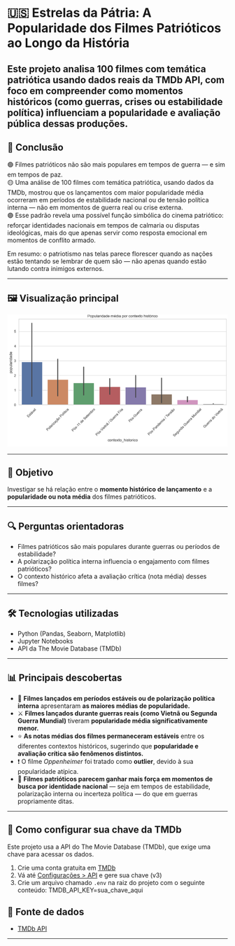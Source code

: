 # 🇺🇸 Estrelas da Pátria: A Popularidade dos Filmes Patrióticos ao Longo da História

Este projeto analisa 100 filmes com temática patriótica usando dados reais da TMDb API, com foco em compreender como **momentos históricos** (como guerras, crises ou estabilidade política) influenciam a **popularidade e avaliação pública** dessas produções.
---

## 📌 Conclusão

🟢 Filmes patrióticos não são mais populares em tempos de guerra — e sim em tempos de paz. <br>
🟡 Uma análise de 100 filmes com temática patriótica, usando dados da TMDb, mostrou que os lançamentos com maior popularidade média ocorreram em períodos de estabilidade nacional ou de tensão política interna — não em momentos de guerra real ou crise externa.<br>
🟣 Esse padrão revela uma possível função simbólica do cinema patriótico: reforçar identidades nacionais em tempos de calmaria ou disputas ideológicas, mais do que apenas servir como resposta emocional em momentos de conflito armado. <br>

Em resumo: o patriotismo nas telas parece florescer quando as nações estão tentando se lembrar de quem são — não apenas quando estão lutando contra inimigos externos.

---

## 🖼️ Visualização principal

![Gráfico: Popularidade média por contexto histórico](grafico-popularidade-e-contexto.png)

---

## 📌 Objetivo

Investigar se há relação entre o **momento histórico de lançamento** e a **popularidade ou nota média** dos filmes patrióticos.

---

## 🔍 Perguntas orientadoras

- Filmes patrióticos são mais populares durante guerras ou períodos de estabilidade?
- A polarização política interna influencia o engajamento com filmes patrióticos?
- O contexto histórico afeta a avaliação crítica (nota média) desses filmes?

---

## 🛠️ Tecnologias utilizadas

- Python (Pandas, Seaborn, Matplotlib)
- Jupyter Notebooks
- API da The Movie Database (TMDb)

---

## 📊 Principais descobertas

- 🎯 **Filmes lançados em períodos estáveis ou de polarização política interna** apresentaram **as maiores médias de popularidade.**
- ⚔️ **Filmes lançados durante guerras reais (como Vietnã ou Segunda Guerra Mundial)** tiveram **popularidade média significativamente menor.**
- ⭐️ **As notas médias dos filmes permaneceram estáveis** entre os diferentes contextos históricos, sugerindo que **popularidade e avaliação crítica são fenômenos distintos.**
- ❗️ O filme *Oppenheimer* foi tratado como **outlier**, devido à sua popularidade atípica.
- 🧠 **Filmes patrióticos parecem ganhar mais força em momentos de busca por identidade nacional** — seja em tempos de estabilidade, polarização interna ou incerteza política — do que em guerras propriamente ditas.

---

## 🔐 Como configurar sua chave da TMDb

Este projeto usa a API do The Movie Database (TMDb), que exige uma chave para acessar os dados.

1. Crie uma conta gratuita em [TMDb](https://www.themoviedb.org/)
2. Vá até [Configurações > API](https://www.themoviedb.org/settings/api) e gere sua chave (v3)
3. Crie um arquivo chamado `.env` na raiz do projeto com o seguinte conteúdo:
TMDB_API_KEY=sua_chave_aqui


## 📎 Fonte de dados

- [TMDb API](https://www.themoviedb.org/documentation/api)

---
